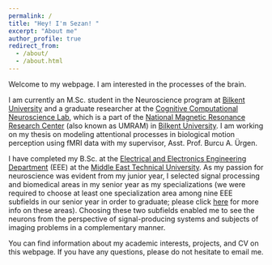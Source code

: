 ```yaml
---
permalink: /
title: "Hey! I'm Sezan! "
excerpt: "About me"
author_profile: true
redirect_from: 
  - /about/
  - /about.html
---
```


Welcome to my webpage. I am interested in the processes of the brain.

I am currently an M.Sc. student in the Neuroscience program at [Bilkent University](https://w3.bilkent.edu.tr/bilkent/) and a graduate researcher at the [Cognitive Computational Neuroscience Lab](http://web3.bilkent.edu.tr/ccn/), which is a part of the [National Magnetic Resonance Research Center](https://umram.bilkent.edu.tr) (also known as UMRAM) in [Bilkent University](https://w3.bilkent.edu.tr/bilkent/). I am working on my thesis on modeling attentional processes in biological motion perception using fMRI data with my supervisor, Asst. Prof. Burcu A. Ürgen.

I have completed my B.Sc. at the [Electrical and Electronics Engineering Department](https://eee.metu.edu.tr) (EEE) at the [Middle East Technical University](https://www.metu.edu.tr). As my passion for neuroscience was evident from my junior year, I selected signal processing and biomedical areas in my senior year as my specializations (we were required to choose at least one specialization area among nine EEE subfields in our senior year in order to graduate; please click [here](https://eee.metu.edu.tr/specialization-fields-and-courses) for more info on these areas). Choosing these two subfields enabled me to see the neurons from the perspective of signal-producing systems and subjects of imaging problems in a complementary manner.

You can find information about my academic interests, projects, and CV on this webpage. If you have any questions, please do not hesitate to email me.
